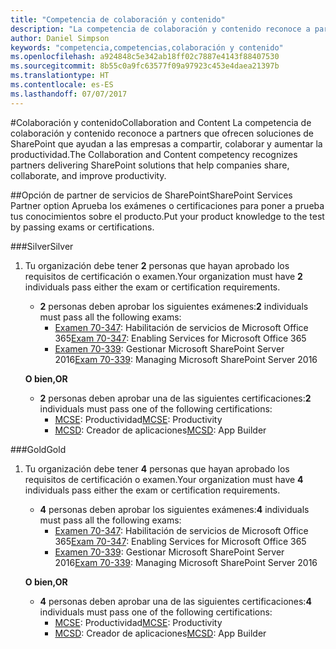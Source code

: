 ```yaml
---
title: "Competencia de colaboración y contenido"
description: "La competencia de colaboración y contenido reconoce a partners que ofrecen soluciones de SharePoint que ayudan a las empresas a compartir, colaborar y aumentar la productividad."
author: Daniel Simpson
keywords: "competencia,competencias,colaboración y contenido"
ms.openlocfilehash: a924848c5e342ab18ff02c7887e4143f88407530
ms.sourcegitcommit: 8b55c0a9fc63577f09a97923c453e4daea21397b
ms.translationtype: HT
ms.contentlocale: es-ES
ms.lasthandoff: 07/07/2017
---
```

#<a name="collaboration-and-content"></a><span data-ttu-id="f5fee-104">Colaboración y contenido</span><span class="sxs-lookup"><span data-stu-id="f5fee-104">Collaboration and Content</span></span>
<span data-ttu-id="f5fee-105">La competencia de colaboración y contenido reconoce a partners que ofrecen soluciones de SharePoint que ayudan a las empresas a compartir, colaborar y aumentar la productividad.</span><span class="sxs-lookup"><span data-stu-id="f5fee-105">The Collaboration and Content competency recognizes partners delivering SharePoint solutions that help companies share, collaborate, and improve productivity.</span></span>

##<a name="sharepoint-services-partner-option"></a><span data-ttu-id="f5fee-106">Opción de partner de servicios de SharePoint</span><span class="sxs-lookup"><span data-stu-id="f5fee-106">SharePoint Services Partner option</span></span>
<span data-ttu-id="f5fee-107">Aprueba los exámenes o certificaciones para poner a prueba tus conocimientos sobre el producto.</span><span class="sxs-lookup"><span data-stu-id="f5fee-107">Put your product knowledge to the test by passing exams or certifications.</span></span>

###<a name="silver"></a><span data-ttu-id="f5fee-108">Silver</span><span class="sxs-lookup"><span data-stu-id="f5fee-108">Silver</span></span>

1. <span data-ttu-id="f5fee-109">Tu organización debe tener **2** personas que hayan aprobado los requisitos de certificación o examen.</span><span class="sxs-lookup"><span data-stu-id="f5fee-109">Your organization must have **2** individuals pass either the exam or certification requirements.</span></span>

    - <span data-ttu-id="f5fee-110">**2** personas deben aprobar los siguientes exámenes:</span><span class="sxs-lookup"><span data-stu-id="f5fee-110">**2** individuals must pass all the following exams:</span></span>
        - <span data-ttu-id="f5fee-111">[Examen 70-347](https://www.microsoft.com/en-us/learning/exam-70-347.aspx): Habilitación de servicios de Microsoft Office 365</span><span class="sxs-lookup"><span data-stu-id="f5fee-111">[Exam 70-347](https://www.microsoft.com/en-us/learning/exam-70-347.aspx): Enabling Services for Microsoft Office 365</span></span>
        - <span data-ttu-id="f5fee-112">[Examen 70-339](https://www.microsoft.com/en-us/learning/exam-70-339.aspx): Gestionar Microsoft SharePoint Server 2016</span><span class="sxs-lookup"><span data-stu-id="f5fee-112">[Exam 70-339](https://www.microsoft.com/en-us/learning/exam-70-339.aspx): Managing Microsoft SharePoint Server 2016</span></span>

    **<span data-ttu-id="f5fee-113">O bien,</span><span class="sxs-lookup"><span data-stu-id="f5fee-113">OR</span></span>**

    - <span data-ttu-id="f5fee-114">**2** personas deben aprobar una de las siguientes certificaciones:</span><span class="sxs-lookup"><span data-stu-id="f5fee-114">**2** individuals must pass one of the following certifications:</span></span>
        - <span data-ttu-id="f5fee-115">[MCSE](https://www.microsoft.com/en-us/learning/mcse-productivity-certification.aspx): Productividad</span><span class="sxs-lookup"><span data-stu-id="f5fee-115">[MCSE](https://www.microsoft.com/en-us/learning/mcse-productivity-certification.aspx): Productivity</span></span>
        - <span data-ttu-id="f5fee-116">[MCSD](https://www.microsoft.com/en-us/learning/mcsd-app-builder-certification.aspx): Creador de aplicaciones</span><span class="sxs-lookup"><span data-stu-id="f5fee-116">[MCSD](https://www.microsoft.com/en-us/learning/mcsd-app-builder-certification.aspx): App Builder</span></span>

###<a name="gold"></a><span data-ttu-id="f5fee-117">Gold</span><span class="sxs-lookup"><span data-stu-id="f5fee-117">Gold</span></span>
1. <span data-ttu-id="f5fee-118">Tu organización debe tener **4** personas que hayan aprobado los requisitos de certificación o examen.</span><span class="sxs-lookup"><span data-stu-id="f5fee-118">Your organization must have **4** individuals pass either the exam or certification requirements.</span></span>

    - <span data-ttu-id="f5fee-119">**4** personas deben aprobar los siguientes exámenes:</span><span class="sxs-lookup"><span data-stu-id="f5fee-119">**4** individuals must pass all the following exams:</span></span>
        - <span data-ttu-id="f5fee-120">[Examen 70-347](https://www.microsoft.com/en-us/learning/exam-70-347.aspx): Habilitación de servicios de Microsoft Office 365</span><span class="sxs-lookup"><span data-stu-id="f5fee-120">[Exam 70-347](https://www.microsoft.com/en-us/learning/exam-70-347.aspx): Enabling Services for Microsoft Office 365</span></span>
        - <span data-ttu-id="f5fee-121">[Examen 70-339](https://www.microsoft.com/en-us/learning/exam-70-339.aspx): Gestionar Microsoft SharePoint Server 2016</span><span class="sxs-lookup"><span data-stu-id="f5fee-121">[Exam 70-339](https://www.microsoft.com/en-us/learning/exam-70-339.aspx): Managing Microsoft SharePoint Server 2016</span></span>

    **<span data-ttu-id="f5fee-122">O bien,</span><span class="sxs-lookup"><span data-stu-id="f5fee-122">OR</span></span>**

    - <span data-ttu-id="f5fee-123">**4** personas deben aprobar una de las siguientes certificaciones:</span><span class="sxs-lookup"><span data-stu-id="f5fee-123">**4** individuals must pass one of the following certifications:</span></span>
        - <span data-ttu-id="f5fee-124">[MCSE](https://www.microsoft.com/en-us/learning/mcse-productivity-certification.aspx): Productividad</span><span class="sxs-lookup"><span data-stu-id="f5fee-124">[MCSE](https://www.microsoft.com/en-us/learning/mcse-productivity-certification.aspx): Productivity</span></span>
        - <span data-ttu-id="f5fee-125">[MCSD](https://www.microsoft.com/en-us/learning/mcsd-app-builder-certification.aspx): Creador de aplicaciones</span><span class="sxs-lookup"><span data-stu-id="f5fee-125">[MCSD](https://www.microsoft.com/en-us/learning/mcsd-app-builder-certification.aspx): App Builder</span></span>
 

